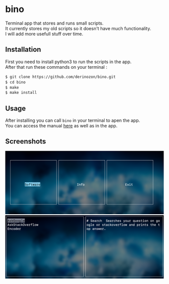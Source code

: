 # bino
Terminal app that stores and runs small scripts. <br>
It currently stores my old scripts so it doesn't have much functionality. <br>
I will add more usefull stuff over time. <br>

Installation
------------

First you need to install python3 to run the scripts in the app. <br>
After that run these commands on your terminal :

``` bash
$ git clone https://github.com/derinozon/bino.git
$ cd bino
$ make
$ make install
```

Usage
--------

After installing you can call `bino` in your terminal to apen the app. <br>
You can access the manual [here](res/info.md) as well as in the app.

Screenshots
--------

![image](./res/img/s1.png)
![image](./res/img/s2.png)